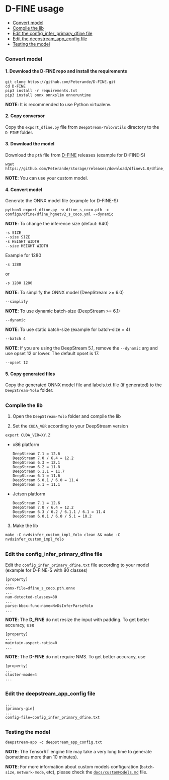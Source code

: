 # D-FINE usage

* [Convert model](#convert-model)
* [Compile the lib](#compile-the-lib)
* [Edit the config_infer_primary_dfine file](#edit-the-config_infer_primary_dfine-file)
* [Edit the deepstream_app_config file](#edit-the-deepstream_app_config-file)
* [Testing the model](#testing-the-model)

##

### Convert model

#### 1. Download the D-FINE repo and install the requirements

```
git clone https://github.com/Peterande/D-FINE.git
cd D-FINE
pip3 install -r requirements.txt
pip3 install onnx onnxslim onnxruntime
```

**NOTE**: It is recommended to use Python virtualenv.

#### 2. Copy conversor

Copy the `export_dfine.py` file from `DeepStream-Yolo/utils` directory to the `D-FINE` folder.

#### 3. Download the model

Download the `pth` file from [D-FINE](https://github.com/Peterande/storage/releases/tag/dfinev1.0) releases (example for D-FINE-S)

```
wget https://github.com/Peterande/storage/releases/download/dfinev1.0/dfine_s_coco.pth
```

**NOTE**: You can use your custom model.

#### 4. Convert model

Generate the ONNX model file (example for D-FINE-S)

```
python3 export_dfine.py -w dfine_s_coco.pth -c configs/dfine/dfine_hgnetv2_s_coco.yml --dynamic
```

**NOTE**: To change the inference size (defaut: 640)

```
-s SIZE
--size SIZE
-s HEIGHT WIDTH
--size HEIGHT WIDTH
```

Example for 1280

```
-s 1280
```

or

```
-s 1280 1280
```

**NOTE**: To simplify the ONNX model (DeepStream >= 6.0)

```
--simplify
```

**NOTE**: To use dynamic batch-size (DeepStream >= 6.1)

```
--dynamic
```

**NOTE**: To use static batch-size (example for batch-size = 4)

```
--batch 4
```

**NOTE**: If you are using the DeepStream 5.1, remove the `--dynamic` arg and use opset 12 or lower. The default opset is 17.

```
--opset 12
```

#### 5. Copy generated files

Copy the generated ONNX model file and labels.txt file (if generated) to the `DeepStream-Yolo` folder.

##

### Compile the lib

1. Open the `DeepStream-Yolo` folder and compile the lib

2. Set the `CUDA_VER` according to your DeepStream version

```
export CUDA_VER=XY.Z
```

* x86 platform

  ```
  DeepStream 7.1 = 12.6
  DeepStream 7.0 / 6.4 = 12.2
  DeepStream 6.3 = 12.1
  DeepStream 6.2 = 11.8
  DeepStream 6.1.1 = 11.7
  DeepStream 6.1 = 11.6
  DeepStream 6.0.1 / 6.0 = 11.4
  DeepStream 5.1 = 11.1
  ```

* Jetson platform

  ```
  DeepStream 7.1 = 12.6
  DeepStream 7.0 / 6.4 = 12.2
  DeepStream 6.3 / 6.2 / 6.1.1 / 6.1 = 11.4
  DeepStream 6.0.1 / 6.0 / 5.1 = 10.2
  ```

3. Make the lib

```
make -C nvdsinfer_custom_impl_Yolo clean && make -C nvdsinfer_custom_impl_Yolo
```

##

### Edit the config_infer_primary_dfine file

Edit the `config_infer_primary_dfine.txt` file according to your model (example for D-FINE-S with 80 classes)

```
[property]
...
onnx-file=dfine_s_coco.pth.onnx
...
num-detected-classes=80
...
parse-bbox-func-name=NvDsInferParseYolo
...
```

**NOTE**: The **D_FINE** do not resize the input with padding. To get better accuracy, use

```
[property]
...
maintain-aspect-ratio=0
...
```

**NOTE**: The **D-FINE** do not require NMS. To get better accuracy, use

```
[property]
...
cluster-mode=4
...
```

##

### Edit the deepstream_app_config file

```
...
[primary-gie]
...
config-file=config_infer_primary_dfine.txt
```

##

### Testing the model

```
deepstream-app -c deepstream_app_config.txt
```

**NOTE**: The TensorRT engine file may take a very long time to generate (sometimes more than 10 minutes).

**NOTE**: For more information about custom models configuration (`batch-size`, `network-mode`, etc), please check the [`docs/customModels.md`](customModels.md) file.
